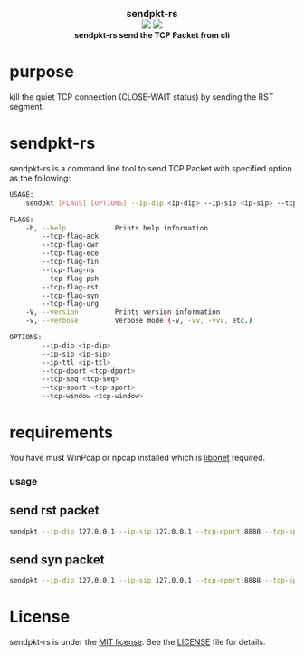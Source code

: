 <p align="center">
  <b>
    <span style="font-size:larger;">sendpkt-rs</span>
  </b>
  <br />
   <a href="https://travis-ci.org/detailyang/sendpkt-rs"><img src="https://travis-ci.org/detailyang/sendpkt-rs.svg?branch=master" /></a>
   <a href="https://ci.appveyor.com/project/detailyang/sendpkt-rs"><img src="https://ci.appveyor.com/api/projects/status/drc2xk4kcoiydr0x?svg=true" /></a>
   <br />
   <b>sendpkt-rs send the TCP Packet from cli</b>
</p>

# purpose

kill the quiet TCP connection (CLOSE-WAIT status) by sending the RST segment.

# sendpkt-rs

sendpkt-rs is a command line tool to send TCP Packet with specified option as the following:

```bash
USAGE:
    sendpkt [FLAGS] [OPTIONS] --ip-dip <ip-dip> --ip-sip <ip-sip> --tcp-dport <tcp-dport> --tcp-sport <tcp-sport>

FLAGS:
    -h, --help            Prints help information
        --tcp-flag-ack
        --tcp-flag-cwr
        --tcp-flag-ece
        --tcp-flag-fin
        --tcp-flag-ns
        --tcp-flag-psh
        --tcp-flag-rst
        --tcp-flag-syn
        --tcp-flag-urg
    -V, --version         Prints version information
    -v, --verbose         Verbose mode (-v, -vv, -vvv, etc.)

OPTIONS:
        --ip-dip <ip-dip>
        --ip-sip <ip-sip>
        --ip-ttl <ip-ttl>
        --tcp-dport <tcp-dport>
        --tcp-seq <tcp-seq>
        --tcp-sport <tcp-sport>
        --tcp-window <tcp-window>
```

# requirements
You have must WinPcap or npcap installed which is [libpnet](https://github.com/libpnet/libpnet) required.


### usage

## send rst packet
```bash
sendpkt --ip-dip 127.0.0.1 --ip-sip 127.0.0.1 --tcp-dport 8888 --tcp-sport 1234  --tcp-seq 0x12345 --tcp-flag-rst
```

## send syn packet
```bash
sendpkt --ip-dip 127.0.0.1 --ip-sip 127.0.0.1 --tcp-dport 8888 --tcp-sport 1234  --tcp-seq 0x12345 --tcp-flag-syn
```

# License
sendpkt-rs is under the [MIT license](/LICENSE). See the [LICENSE](/LICENSE) file for details.
